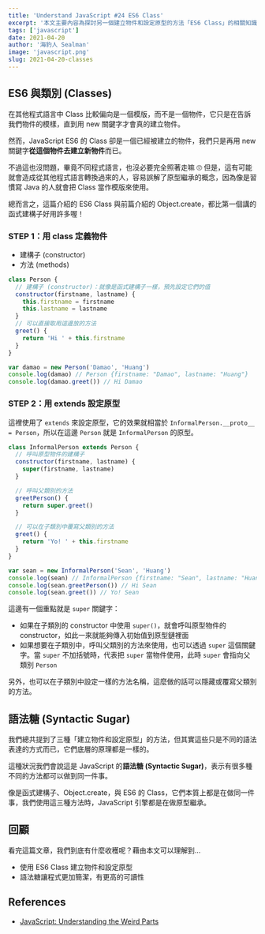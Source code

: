 ```yaml
---
title: 'Understand JavaScript #24 ES6 Class'
excerpt: '本文主要內容為探討另一個建立物件和設定原型的方法「ES6 Class」的相關知識。'
tags: ['javascript']
date: 2021-04-20
author: '海豹人 Sealman'
image: 'javascript.png'
slug: 2021-04-20-classes
---
```


## ES6 與類別 (Classes)

在其他程式語言中 Class 比較偏向是一個模版，而不是一個物件，它只是在告訴我們物件的模樣，直到用 new 關鍵字才會真的建立物件。

然而，JavaScript ES6 的 Class 卻是一個已經被建立的物件，我們只是再用 new 關鍵字**從這個物件去建立新物件**而已。

不過這也沒問題，畢竟不同程式語言，也沒必要完全照著走嘛 🙄 但是，這有可能就會造成從其他程式語言轉換過來的人，容易誤解了原型繼承的概念，因為像是習慣寫 Java 的人就會把 Class 當作模版來使用。

總而言之，這篇介紹的 ES6 Class 與前篇介紹的 Object.create，都比第一個講的函式建構子好用許多喔！

### STEP 1：用 class 定義物件

- 建構子 (constructor)
- 方法 (methods)

```javascript
class Person {
  // 建構子 (constructor)：就像是函式建構子一樣，預先設定它們的值
  constructor(firstname, lastname) {
    this.firstname = firstname
    this.lastname = lastname
  }
  // 可以直接取用這邊放的方法
  greet() {
    return 'Hi ' + this.firstname
  }
}

var damao = new Person('Damao', 'Huang')
console.log(damao) // Person {firstname: "Damao", lastname: "Huang"}
console.log(damao.greet()) // Hi Damao
```

### STEP 2：用 extends 設定原型

這裡使用了 `extends` 來設定原型，它的效果就相當於 `InformalPerson.__proto__ = Person`，所以在這邊 `Person` 就是 `InformalPerson` 的原型。

```javascript
class InformalPerson extends Person {
  // 呼叫原型物件的建構子
  constructor(firstname, lastname) {
    super(firstname, lastname)
  }

  // 呼叫父類別的方法
  greetPerson() {
    return super.greet()
  }

  // 可以在子類別中覆寫父類別的方法
  greet() {
    return 'Yo! ' + this.firstname
  }
}

var sean = new InformalPerson('Sean', 'Huang')
console.log(sean) // InformalPerson {firstname: "Sean", lastname: "Huang"}
console.log(sean.greetPerson()) // Hi Sean
console.log(sean.greet()) // Yo! Sean
```

這邊有一個重點就是 `super` 關鍵字：

- 如果在子類別的 constructor 中使用 `super()`，就會呼叫原型物件的 constructor，如此一來就能夠傳入初始值到原型鏈裡面
- 如果想要在子類別中，呼叫父類別的方法來使用，也可以透過 `super` 這個關鍵字。當 `super` 不加括號時，代表把 `super` 當物件使用，此時 `super` 會指向父類別 `Person`

另外，也可以在子類別中設定一樣的方法名稱，這麼做的話可以隱藏或覆寫父類別的方法。

## 語法糖 (Syntactic Sugar)

我們總共提到了三種「建立物件和設定原型」的方法，但其實這些只是不同的語法表達的方式而已，它們底層的原理都是一樣的。

這種狀況我們會說這是 JavaScript 的**語法糖 (Syntactic Sugar)**，表示有很多種不同的方法都可以做到同一件事。

像是函式建構子、Object.create，與 ES6 的 Class，它們本質上都是在做同一件事，我們使用這三種方法時，JavaScript 引擎都是在做原型繼承。

## 回顧

看完這篇文章，我們到底有什麼收穫呢？藉由本文可以理解到…

- 使用 ES6 Class 建立物件和設定原型
- 語法糖讓程式更加簡潔，有更高的可讀性

## References

- [JavaScript: Understanding the Weird Parts](https://www.udemy.com/course/understand-javascript/)
